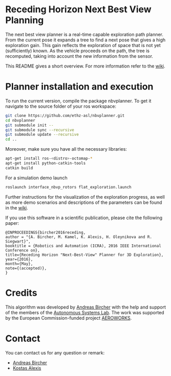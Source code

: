 # Receding Horizon Next Best View Planning

The next best view planner is a real-time capable exploration path planner. From the current pose it expands a tree to find a next pose that gives a high exploration gain. This gain reflects the exploration of space that is not yet (sufficiently) known. As the vehicle proceeds on the path, the tree is recomputed, taking into account the new information from the sensor.

This README gives a short overview. For more information refer to the [wiki](https://github.com/ethz-asl/nbvplanner/wiki).

# Planner installation and execution

To run the current version, compile the package nbvplanner. To get it navigate to the source folder of your ros workspace:

```sh
git clone https://github.com/ethz-asl/nbvplanner.git
cd nbvplanner
git submodule init --
git submodule sync --recursive
git submodule update --recursive
cd ..
```

Moreover, make sure you have all the necessary libraries:
```sh
apt-get install ros-<distro>-octomap-*
apt-get install python-catkin-tools
catkin build
```

For a simulation demo launch

```sh
roslaunch interface_nbvp_rotors flat_exploration.launch
```

Further instructions for the visualization of the exploration progress, as well as more demo scenarios and descriptions of the parameters can be found in the [wiki](https://github.com/ethz-asl/nbvplanner/wiki).


If you use this software in a scientific publication, please cite the following paper:
```
@INPROCEEDINGS{bircher2016receding, 
author = "{A. Bircher, M. Kamel, K. Alexis, H. Oleynikova and R. Siegwart}",
booktitle = {Robotics and Automation (ICRA), 2016 IEEE International Conference on}, 
title={Receding Horizon "Next-Best-View" Planner for 3D Exploration},
year={2016}, 
month={May}, 
note={(accepted)}, 
}
```

# Credits

This algorithm was developed by [Andreas Bircher](mailto:bircher@gmx.ch) with the help and support of the members of the [Autonomous Systems Lab](http://www.asl.ethz.ch). The work was supported by the European Commission-funded project [AEROWORKS](http://www.aeroworks2020.eu/).

# Contact

You can contact us for any question or remark:
* [Andreas Bircher](mailto:bircher@gmx.ch)
* [Kostas Alexis](mailto:konstantinos.alexis@mavt.ethz.ch)

